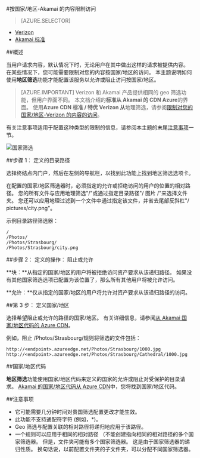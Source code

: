 <properties
    pageTitle="按国家/地区的 Azure CDN 内容限制访问 |Microsoft Azure"
    description="了解如何限制对 Azure CDN 内容使用地区筛选功能的访问。"
    services="cdn"
    documentationCenter=""
    authors="camsoper, rli"
    manager="akucer"
    editor=""/>

<tags
    ms.service="cdn"
    ms.workload="tbd"
    ms.tgt_pltfrm="na"
    ms.devlang="na"
    ms.topic="article"
    ms.date="10/14/2016"
    ms.author="Lichard"/>

#<a name="restrict-access-to-your-content-by-country---akamai"></a>按国家/地区-Akamai 的内容限制访问

> [AZURE.SELECTOR]
- [Verizon](cdn-restrict-access-by-country.md)
- [Akamai 标准](cdn-restrict-access-by-country-akamai.md)

##<a name="overview"></a>概述

当用户请求内容，默认情况下时，无论用户在其中做出这样的请求被提供内容。 在某些情况下，您可能需要限制对您的内容按国家/地区的访问。 本主题说明如何使用**地区筛选**功能才能配置该服务以允许或阻止访问按国家/地区。

> [AZURE.IMPORTANT] Verizon 和 Akamai 产品提供相同的 geo 筛选功能，但用户界面不同。 本文档介绍的**标准从 Akamai 的 CDN Azure**的界面。 使用**Azure CDN 标准 / 特优 Verizon 从**地理筛选，请参阅[限制对您的国家/地区-Verizon 的内容的访问](cdn-restrict-access-by-country.md)。

有关注意事项适用于配置这种类型的限制的信息，请参阅本主题的末尾[注意事项](cdn-restrict-access-by-country.md#considerations)一节。  

![国家筛选](./media/cdn-filtering/cdn-country-filtering-akamai.png)

##<a name="step-1-define-the-directory-path"></a>步骤 1︰ 定义的目录路径

选择终结点内门户，然后在左侧的导航栏，以找到此功能上找到地区筛选选项卡。

在配置的国家/地区筛选器时，必须指定的允许或拒绝访问的用户的位置的相对路径。 您的所有文件与应用地理筛选"/"或通过指定目录路径"/ 图片 /"来选择文件夹。 您还可以应用地理过滤到一个文件中通过指定该文件，并省去尾部反斜杠"/ pictures/city.png"。

示例目录路径筛选器︰

    /                                 
    /Photos/
    /Photos/Strasbourg/
    /Photos/Strasbourg/city.png

##<a name="step-2-define-the-action-block-or-allow"></a>步骤 2︰ 定义的操作︰ 阻止或允许

**块︰**从指定的国家/地区的用户将被拒绝访问资产要求从该递归路径。 如果没有其他国家筛选选项已配置为该位置了，那么所有其他用户将被允许访问。

**允许︰**仅从指定的国家/地区的用户将允许对资产要求从该递归路径的访问。

##<a name="step-3-define-the-countries"></a>第 3 步︰ 定义国家/地区

选择希望阻止或允许的路径的国家/地区。 有关详细信息，请参阅[从 Akamai 国家/地区代码的 Azure CDN](https://msdn.microsoft.com/library/mt761717.aspx)。

例如，阻止 /Photos/Strasbourg/规则将筛选的文件包括︰

    http://<endpoint>.azureedge.net/Photos/Strasbourg/1000.jpg
    http://<endpoint>.azureedge.net/Photos/Strasbourg/Cathedral/1000.jpg


##<a name="country-codes"></a>国家/地区代码

**地区筛选**功能使用国家/地区代码来定义的国家的允许或阻止对受保护的目录请求。 [Akamai 的国家/地区代码从 Azure CDN](https://msdn.microsoft.com/library/mt761717.aspx)中，您将找到国家/地区代码。 

##<a id="considerations"></a>注意事项

- 它可能需要几分钟时间对贵国筛选配置更改才能生效。
- 此功能不支持通配符字符 (例如，*)。
- Geo 筛选与配置关联的相对路径将递归地应用于该路径。
- 一个规则可以应用于相同的相对路径 （不能创建指向相同的相对路径的多个国家筛选器。 但是，文件夹可能有多个国家筛选器。 这是由于国家筛选器的递归性质。 换句话说，以前配置文件夹的子文件夹，可以分配不同国家筛选器。

